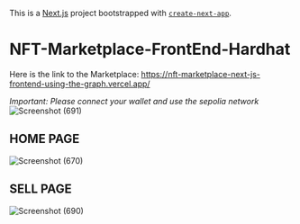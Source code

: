 This is a [Next.js](https://nextjs.org/) project bootstrapped with [`create-next-app`](https://github.com/vercel/next.js/tree/canary/packages/create-next-app).

# NFT-Marketplace-FrontEnd-Hardhat
Here is the link to the Marketplace: https://nft-marketplace-next-js-frontend-using-the-graph.vercel.app/

*Important: Please connect your wallet and use the sepolia network*
![Screenshot (691)](https://github.com/RillVicosuh/NFT-Marketplace-Backend-Hardhat/assets/65578557/a676e81b-40c1-423b-8b61-84132df75311)

## HOME PAGE ##
![Screenshot (670)](https://github.com/RillVicosuh/NFT-Marketplace-Backend-Hardhat/assets/65578557/0b02df33-f816-436d-b467-3f5f9ec13831)

## SELL PAGE ##
![Screenshot (690)](https://github.com/RillVicosuh/NFT-Marketplace-Backend-Hardhat/assets/65578557/82bf2a2f-92ad-4d9b-94d0-bb20d0b8e5e6)
